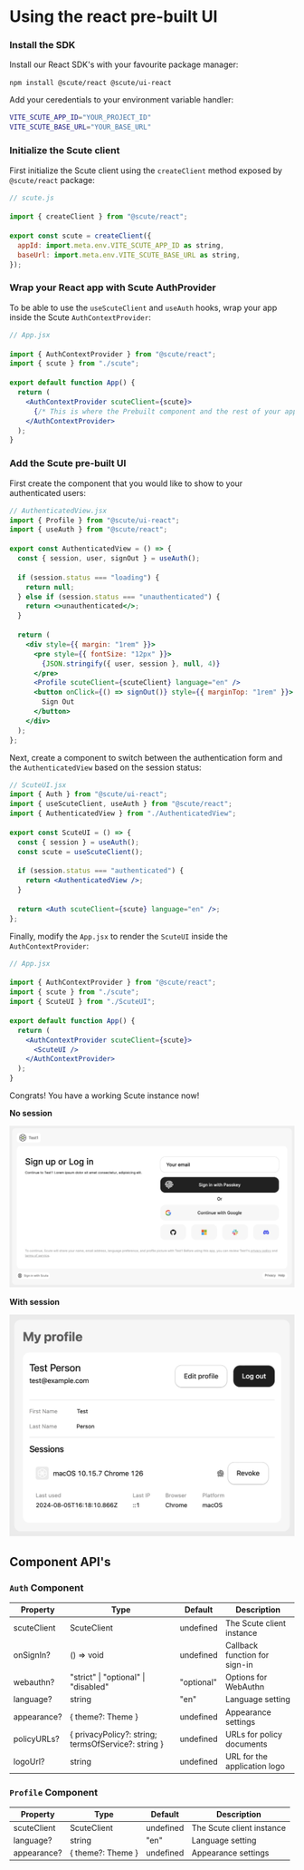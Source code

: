 # Using the react pre-built UI

### Install the SDK

Install our React SDK's with your favourite package manager:

`npm install @scute/react @scute/ui-react`

Add your ceredentials to your environment variable handler:

```sh
VITE_SCUTE_APP_ID="YOUR_PROJECT_ID"
VITE_SCUTE_BASE_URL="YOUR_BASE_URL"
```

### Initialize the Scute client

First initialize the Scute client using the `createClient` method exposed by `@scute/react` package:

```js
// scute.js

import { createClient } from "@scute/react";

export const scute = createClient({
  appId: import.meta.env.VITE_SCUTE_APP_ID as string,
  baseUrl: import.meta.env.VITE_SCUTE_BASE_URL as string,
});
```

### Wrap your React app with Scute AuthProvider

To be able to use the `useScuteClient` and `useAuth` hooks, wrap your app inside the Scute `AuthContextProvider`:

```jsx
// App.jsx

import { AuthContextProvider } from "@scute/react";
import { scute } from "./scute";

export default function App() {
  return (
    <AuthContextProvider scuteClient={scute}>
      {/* This is where the Prebuilt component and the rest of your application lives */}
    </AuthContextProvider>
  );
}
```

### Add the Scute pre-built UI

First create the component that you would like to show to your authenticated users:

```jsx
// AuthenticatedView.jsx
import { Profile } from "@scute/ui-react";
import { useAuth } from "@scute/react";

export const AuthenticatedView = () => {
  const { session, user, signOut } = useAuth();

  if (session.status === "loading") {
    return null;
  } else if (session.status === "unauthenticated") {
    return <>unauthenticated</>;
  }

  return (
    <div style={{ margin: "1rem" }}>
      <pre style={{ fontSize: "12px" }}>
        {JSON.stringify({ user, session }, null, 4)}
      </pre>
      <Profile scuteClient={scuteClient} language="en" />
      <button onClick={() => signOut()} style={{ marginTop: "1rem" }}>
        Sign Out
      </button>
    </div>
  );
};
```

Next, create a component to switch between the authentication form and the `AuthenticatedView` based on the session status:

```jsx
// ScuteUI.jsx
import { Auth } from "@scute/ui-react";
import { useScuteClient, useAuth } from "@scute/react";
import { AuthenticatedView } from "./AuthenticatedView";

export const ScuteUI = () => {
  const { session } = useAuth();
  const scute = useScuteClient();

  if (session.status === "authenticated") {
    return <AuthenticatedView />;
  }

  return <Auth scuteClient={scute} language="en" />;
};
```

Finally, modify the `App.jsx` to render the `ScuteUI` inside the `AuthContextProvider`:

```jsx
// App.jsx

import { AuthContextProvider } from "@scute/react";
import { scute } from "./scute";
import { ScuteUI } from "./ScuteUI";

export default function App() {
  return (
    <AuthContextProvider scuteClient={scute}>
      <ScuteUI />
    </AuthContextProvider>
  );
}
```

Congrats! You have a working Scute instance now!

**No session**

![Prebuilt UI No session](/assets/no-session.png)

**With session**

![Prebuilt UI with session](/assets/with-session.png)

## Component API's

### `Auth` Component

| Property    | Type                                                | Default    | Description                   |
| ----------- | --------------------------------------------------- | ---------- | ----------------------------- |
| scuteClient | ScuteClient                                         | undefined  | The Scute client instance     |
| onSignIn?   | () => void                                          | undefined  | Callback function for sign-in |
| webauthn?   | "strict" &#124; "optional" &#124; "disabled"        | "optional" | Options for WebAuthn          |
| language?   | string                                              | "en"       | Language setting              |
| appearance? | { theme?: Theme }                                   | undefined  | Appearance settings           |
| policyURLs? | { privacyPolicy?: string; termsOfService?: string } | undefined  | URLs for policy documents     |
| logoUrl?    | string                                              | undefined  | URL for the application logo  |

### `Profile` Component

| Property    | Type              | Default   | Description               |
| ----------- | ----------------- | --------- | ------------------------- |
| scuteClient | ScuteClient       | undefined | The Scute client instance |
| language?   | string            | "en"      | Language setting          |
| appearance? | { theme?: Theme } | undefined | Appearance settings       |
